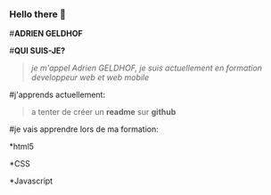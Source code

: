 ### Hello there 👋
#**ADRIEN GELDHOF**

#__QUI SUIS-JE?__

>_je m'appel Adrien GELDHOF, je suis actuellement en formation developpeur web et web mobile_

#j'apprends actuellement:

>a tenter de créer un **readme** sur **github**

#je vais apprendre lors de ma formation:

*html5

*CSS

*Javascript



<!--
**Slug422/Slug422** is a ✨ _special_ ✨ repository because its `README.md` (this file) appears on your GitHub profile.

Here are some ideas to get you started:


- 🌱 I’m currently learning wed developpment
- 👯 I’m looking to collaborate on ...
- 🤔 I’m looking for help with ...
- 💬 Ask me about ...
- 📫 How to reach me: ...
- 😄 Pronouns: ...
- ⚡ Fun fact: ...
-->
